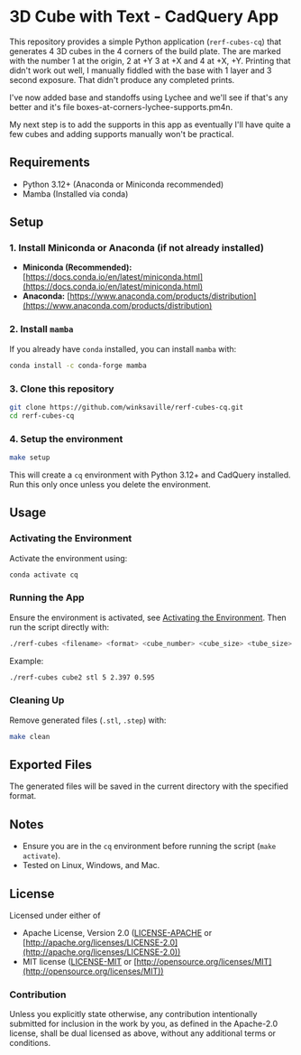 # 3D Cube with Text - CadQuery App

This repository provides a simple Python application (`rerf-cubes-cq`) that generates 4 3D cubes in
the 4 corners of the build plate. The are marked with the number 1 at the origin, 2 at +Y
3 at +X and 4 at +X, +Y. Printing that didn't work out well, I manually fiddled with the
base with 1 layer and 3 second exposure. That didn't produce any completed prints.

I've now added base and standoffs using Lychee and we'll see if that's any better and it's file
boxes-at-corners-lychee-supports.pm4n.

My next step is to add the supports in this app as eventually I'll have quite a few cubes and
adding supports manually won't be practical.


## Requirements

- Python 3.12+ (Anaconda or Miniconda recommended)
- Mamba (Installed via conda)

## Setup

### 1. Install Miniconda or Anaconda (if not already installed)

- **Miniconda (Recommended):** [https://docs.conda.io/en/latest/miniconda.html](https://docs.conda.io/en/latest/miniconda.html)
- **Anaconda:** [https://www.anaconda.com/products/distribution](https://www.anaconda.com/products/distribution)

### 2. Install `mamba`

If you already have `conda` installed, you can install `mamba` with:

```sh
conda install -c conda-forge mamba
```

### 3. Clone this repository

```sh
git clone https://github.com/winksaville/rerf-cubes-cq.git
cd rerf-cubes-cq
```

### 4. Setup the environment

```sh
make setup
```

This will create a `cq` environment with Python 3.12+ and CadQuery installed. Run this only once unless you delete the environment.

## Usage

### Activating the Environment

Activate the environment using:

```sh
conda activate cq
```

### Running the App

Ensure the environment is activated, see [Activating the Environment](#activating-the-environment). Then run the script directly with:

```sh
./rerf-cubes <filename> <format> <cube_number> <cube_size> <tube_size>
```

Example:

```sh
./rerf-cubes cube2 stl 5 2.397 0.595
```

### Cleaning Up

Remove generated files (`.stl`, `.step`) with:

```sh
make clean
```

## Exported Files

The generated files will be saved in the current directory with the specified format.

## Notes

- Ensure you are in the `cq` environment before running the script (`make activate`).
- Tested on Linux, Windows, and Mac.

## License

Licensed under either of

- Apache License, Version 2.0 ([LICENSE-APACHE](LICENSE-APACHE) or [http://apache.org/licenses/LICENSE-2.0](http://apache.org/licenses/LICENSE-2.0))
- MIT license ([LICENSE-MIT](LICENSE-MIT) or [http://opensource.org/licenses/MIT](http://opensource.org/licenses/MIT))

### Contribution

Unless you explicitly state otherwise, any contribution intentionally submitted
for inclusion in the work by you, as defined in the Apache-2.0 license, shall
be dual licensed as above, without any additional terms or conditions.
